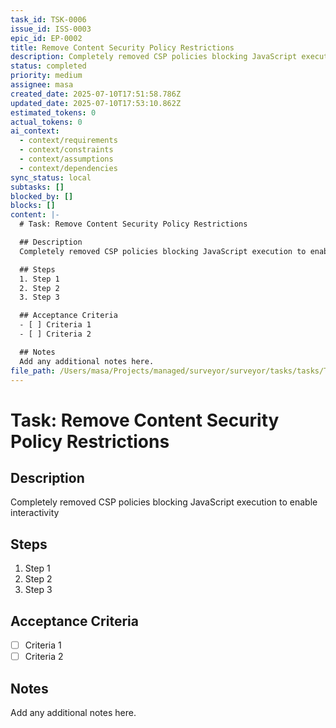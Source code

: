 ```yaml
---
task_id: TSK-0006
issue_id: ISS-0003
epic_id: EP-0002
title: Remove Content Security Policy Restrictions
description: Completely removed CSP policies blocking JavaScript execution to enable interactivity
status: completed
priority: medium
assignee: masa
created_date: 2025-07-10T17:51:58.786Z
updated_date: 2025-07-10T17:53:10.862Z
estimated_tokens: 0
actual_tokens: 0
ai_context:
  - context/requirements
  - context/constraints
  - context/assumptions
  - context/dependencies
sync_status: local
subtasks: []
blocked_by: []
blocks: []
content: |-
  # Task: Remove Content Security Policy Restrictions

  ## Description
  Completely removed CSP policies blocking JavaScript execution to enable interactivity

  ## Steps
  1. Step 1
  2. Step 2
  3. Step 3

  ## Acceptance Criteria
  - [ ] Criteria 1
  - [ ] Criteria 2

  ## Notes
  Add any additional notes here.
file_path: /Users/masa/Projects/managed/surveyor/surveyor/tasks/tasks/TSK-0006-remove-content-security-policy-restrictions.md
---
```


# Task: Remove Content Security Policy Restrictions

## Description
Completely removed CSP policies blocking JavaScript execution to enable interactivity

## Steps
1. Step 1
2. Step 2
3. Step 3

## Acceptance Criteria
- [ ] Criteria 1
- [ ] Criteria 2

## Notes
Add any additional notes here.
